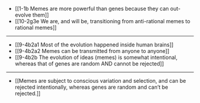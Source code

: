 - [[1-1b Memes are more powerful than genes because they can out-evolve them]]
- [[10-2g3e We are, and will be, transitioning from anti-rational memes to rational memes]]
---
- [[9-4b2a1 Most of the evolution happened inside human brains]]
- [[9-4b2a2 Memes can be transmitted from anyone to anyone]]
- [[9-4b2b The evolution of ideas (memes) is somewhat intentional, whereas that of genes are random AND cannot be rejected]]
---
- [[Memes are subject to conscious variation and selection, and can be rejected intentionally, whereas genes are random and can’t be rejected.]]
